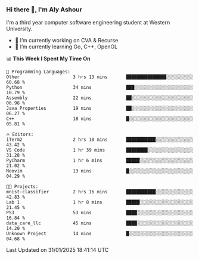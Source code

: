 ### Hi there 👋, I'm Aly Ashour
I'm a third year computer software engineering student at Western University.

- 🔭 I’m currently working on CVA & Recurse
- 🌱 I’m currently learning Go, C++, OpenGL

<!--START_SECTION:waka-->
📊 **This Week I Spent My Time On** 

```text
💬 Programming Languages: 
Other                    3 hrs 13 mins       ███████████████░░░░░░░░░░   60.68 % 
Python                   34 mins             ███░░░░░░░░░░░░░░░░░░░░░░   10.79 % 
Assembly                 22 mins             ██░░░░░░░░░░░░░░░░░░░░░░░   06.98 % 
Java Properties          19 mins             ██░░░░░░░░░░░░░░░░░░░░░░░   06.27 % 
C++                      18 mins             █░░░░░░░░░░░░░░░░░░░░░░░░   05.81 % 

🔥 Editors: 
iTerm2                   2 hrs 18 mins       ███████████░░░░░░░░░░░░░░   43.42 % 
VS Code                  1 hr 39 mins        ████████░░░░░░░░░░░░░░░░░   31.28 % 
PyCharm                  1 hr 6 mins         █████░░░░░░░░░░░░░░░░░░░░   21.02 % 
Neovim                   13 mins             █░░░░░░░░░░░░░░░░░░░░░░░░   04.29 % 

🐱‍💻 Projects: 
mnist-classifier         2 hrs 16 mins       ███████████░░░░░░░░░░░░░░   42.83 % 
Lab 1                    1 hr 8 mins         █████░░░░░░░░░░░░░░░░░░░░   21.45 % 
PS3                      53 mins             ████░░░░░░░░░░░░░░░░░░░░░   16.84 % 
data_care_llc            45 mins             ████░░░░░░░░░░░░░░░░░░░░░   14.20 % 
Unknown Project          14 mins             █░░░░░░░░░░░░░░░░░░░░░░░░   04.68 % 
```


 Last Updated on 31/01/2025 18:41:14 UTC
<!--END_SECTION:waka-->
